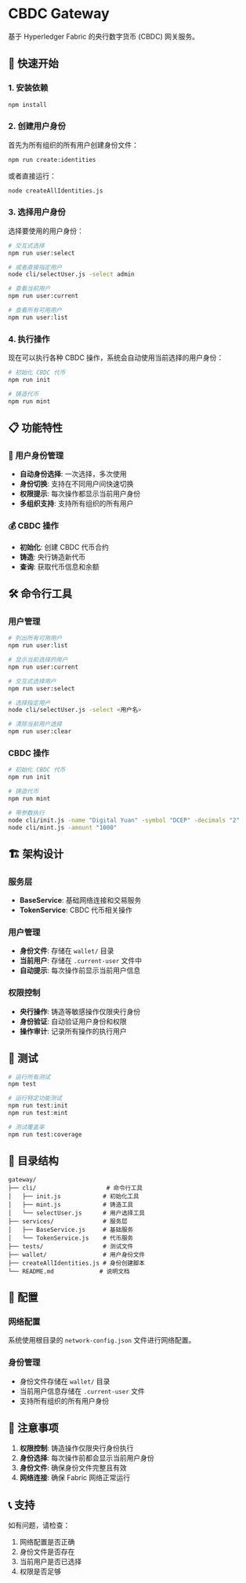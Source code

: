 # CBDC Gateway

基于 Hyperledger Fabric 的央行数字货币 (CBDC) 网关服务。

## 🚀 快速开始

### 1. 安装依赖

```bash
npm install
```

### 2. 创建用户身份

首先为所有组织的所有用户创建身份文件：

```bash
npm run create:identities
```

或者直接运行：

```bash
node createAllIdentities.js
```

### 3. 选择用户身份

选择要使用的用户身份：

```bash
# 交互式选择
npm run user:select

# 或者直接指定用户
node cli/selectUser.js -select admin

# 查看当前用户
npm run user:current

# 查看所有可用用户
npm run user:list
```

### 4. 执行操作

现在可以执行各种 CBDC 操作，系统会自动使用当前选择的用户身份：

```bash
# 初始化 CBDC 代币
npm run init

# 铸造代币
npm run mint
```

## 📋 功能特性

### 🔐 用户身份管理

- **自动身份选择**: 一次选择，多次使用
- **身份切换**: 支持在不同用户间快速切换
- **权限提示**: 每次操作都显示当前用户身份
- **多组织支持**: 支持所有组织的所有用户

### 💰 CBDC 操作

- **初始化**: 创建 CBDC 代币合约
- **铸造**: 央行铸造新代币
- **查询**: 获取代币信息和余额

## 🛠️ 命令行工具

### 用户管理

```bash
# 列出所有可用用户
npm run user:list

# 显示当前选择的用户
npm run user:current

# 交互式选择用户
npm run user:select

# 选择指定用户
node cli/selectUser.js -select <用户名>

# 清除当前用户选择
npm run user:clear
```

### CBDC 操作

```bash
# 初始化 CBDC 代币
npm run init

# 铸造代币
npm run mint

# 带参数执行
node cli/init.js -name "Digital Yuan" -symbol "DCEP" -decimals "2"
node cli/mint.js -amount "1000"
```

## 🏗️ 架构设计

### 服务层

- **BaseService**: 基础网络连接和交易服务
- **TokenService**: CBDC 代币相关操作

### 用户管理

- **身份文件**: 存储在 `wallet/` 目录
- **当前用户**: 存储在 `.current-user` 文件中
- **自动提示**: 每次操作前显示当前用户信息

### 权限控制

- **央行操作**: 铸造等敏感操作仅限央行身份
- **身份验证**: 自动验证用户身份和权限
- **操作审计**: 记录所有操作的执行用户

## 🧪 测试

```bash
# 运行所有测试
npm test

# 运行特定功能测试
npm run test:init
npm run test:mint

# 测试覆盖率
npm run test:coverage
```

## 📁 目录结构

```
gateway/
├── cli/                    # 命令行工具
│   ├── init.js            # 初始化工具
│   ├── mint.js            # 铸造工具
│   └── selectUser.js      # 用户选择工具
├── services/              # 服务层
│   ├── BaseService.js     # 基础服务
│   └── TokenService.js    # 代币服务
├── tests/                 # 测试文件
├── wallet/                # 用户身份文件
├── createAllIdentities.js # 身份创建脚本
└── README.md             # 说明文档
```

## 🔧 配置

### 网络配置

系统使用根目录的 `network-config.json` 文件进行网络配置。

### 身份管理

- 身份文件存储在 `wallet/` 目录
- 当前用户信息存储在 `.current-user` 文件
- 支持所有组织的所有用户身份

## 🚨 注意事项

1. **权限控制**: 铸造操作仅限央行身份执行
2. **身份选择**: 每次操作前都会显示当前用户身份
3. **身份文件**: 确保身份文件完整且有效
4. **网络连接**: 确保 Fabric 网络正常运行

## 📞 支持

如有问题，请检查：

1. 网络配置是否正确
2. 身份文件是否存在
3. 当前用户是否已选择
4. 权限是否足够


